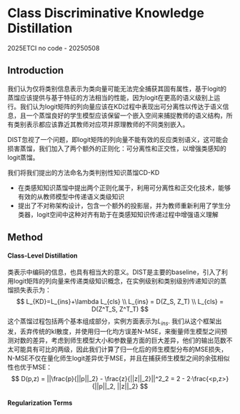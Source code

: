 # Class Discriminative Knowledge Distillation

2025ETCI	no code 	-	20250508





## Introduction

我们认为仅将类别信息表示为类向量可能无法完全捕获其固有属性，基于logit的蒸馏应该提供与基于特征的方法相当的性能，因为logit在更高的语义级别上运行。我们认为logit矩阵的列向量应该在KD过程中表现出可分离性以传达于语义信息，且一个蒸馏良好的学生模型应该保留一个嵌入空间来捕捉教师的语义结构，所有类别表示都应该靠近其教师对应项并原理教师的不同类别嵌入。

DIST忽视了一个问题，即logit矩阵的列向量不能有效的反应类别语义，这可能会损害蒸馏，我们加入了两个额外的正则化：可分离性和正交性，以增强类感知的logit蒸馏。

我们将我们提出的方法命名为类判别性知识蒸馏CD-KD

- 在类感知知识蒸馏中提出两个正则化属于，利用可分离性和正交化技术，能够有效的从教师模型中传递语义类级知识
- 提出了不对称架构设计，包含一个额外的投影层，并为教师重新利用了学生分类器，logit空间中这种对齐有助于在类感知知识传递过程中增强语义理解

## Method

#### Class-Level Distillation

类表示中编码的信息，也具有相当大的意义。DIST是主要的baseline，引入了利用logit矩阵的列向量来传递类级知识概念，在实例级别和类别级别传递知识的蒸馏损失表示为：
$$
L_{KD}=L_{ins}+\lambda L_{cls} \\
L_{ins} = D(Z_S, Z_T) \\
L_{cls} = D(Z^T_S, Z^T_T)
$$
这个蒸馏过程包括两个基本组成部分，实例方面表示为$L_{ins}$. 我们从这个框架出发，丢弃传统的kl散度，并使用归一化均方误差N-MSE，来衡量师生模型之间预测对数的差异，考虑到师生模型大小和参数量方面的巨大差异，他们的输出范数不太可能具有可比的两级，因此我们计算了归一化后的师生模型分布的MSE损失，N-MSE不仅在量化师生logit差异优于MSE，并且在捕获师生模型之间的余弦相似性也优于MSE：
$$
D(p,z) = ||\frac{p}{||p||_2} - \frac{z}{||z||_2}||^2_2 = 2 - 2·\frac{<p,z>}{||p||_2, ||z||_2}
$$

#### Regularization Terms 

